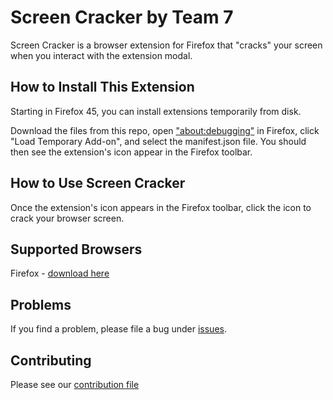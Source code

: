 # Screen Cracker by Team 7

Screen Cracker is a browser extension for Firefox that "cracks" your screen when you interact with the extension modal.

## How to Install This Extension
Starting in Firefox 45, you can install extensions temporarily from disk.

Download the files from this repo, open ["about:debugging"](about:debugging) in Firefox, click "Load Temporary Add-on", and select the manifest.json file. You should then see the extension's icon appear in the Firefox toolbar.

## How to Use Screen Cracker
Once the extension's icon appears in the Firefox toolbar, click the icon to crack your browser screen.

## Supported Browsers
Firefox - [download here](https://www.mozilla.org/en-US/firefox/new/)

## Problems
If you find a problem, please file a bug under [issues](https://github.com/nyu-ossd-s19/screen-cracker-team-7/issues).

## Contributing
Please see our [contribution file](https://github.com/nyu-ossd-s19/screen-cracker-team-7/blob/master/CONTRIBUTING.md)
